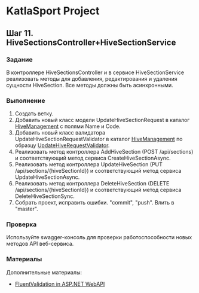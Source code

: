 # KatlaSport Project

## Шаг 11. HiveSectionsController+HiveSectionService

### Задание

В контроллере HiveSectionsController и в сервисе HiveSectionService реализовать методы для добавления, редактирования и удаления сущности HiveSection. Все методы должны быть асинхронными.

### Выполнение

1. Создать ветку.
2. Добавить новый класс модели UpdateHiveSectionRequest в каталог [HiveManagement](../KatlaSport.Services.Models/HiveManagement) с полями Name и Code.
3. Добавить новый класс валидатора UpdateHiveSectionRequestValidator в каталог [HiveManagement](../KatlaSport.Services.Models/HiveManagement) по образцу [UpdateHiveRequestValidator](../KatlaSport.Services.Models/HiveManagement/UpdateHiveRequestValidator.cs).
4. Реализовать метод контроллера AddHiveSection (POST /api/sections) и соответствующий метод сервиса CreateHiveSectionAsync.
5. Реализовать метод контроллера UpdateHiveSection (PUT /api/sections/{hiveSectionId}) и соответствующий метод сервиса UpdateHiveSectionAsync.
6. Реализовать метод контроллера DeleteHiveSection (DELETE /api/sections/{hiveSectionId}) и соответствующий метод сервиса DeleteHiveSectionSync.
7. Собрать проект, исправить ошибки. "commit", "push". Влить в "master".

### Проверка

Используйте swagger-консоль для проверки работоспособности новых методов API веб-сервиса.

### Материалы

Дополнительные материалы:
* [FluentValidation in ASP.NET WebAPI](https://medium.com/resdiary-product-team/fluentvalidation-in-asp-net-webapi-edb4d078b296)
